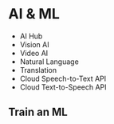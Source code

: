 # AI & ML 

- AI Hub
- Vision AI 
- Video AI 
- Natural Language
- Translation 
- Cloud Speech-to-Text API 
- Cloud Text-to-Speech API 

## Train an ML 